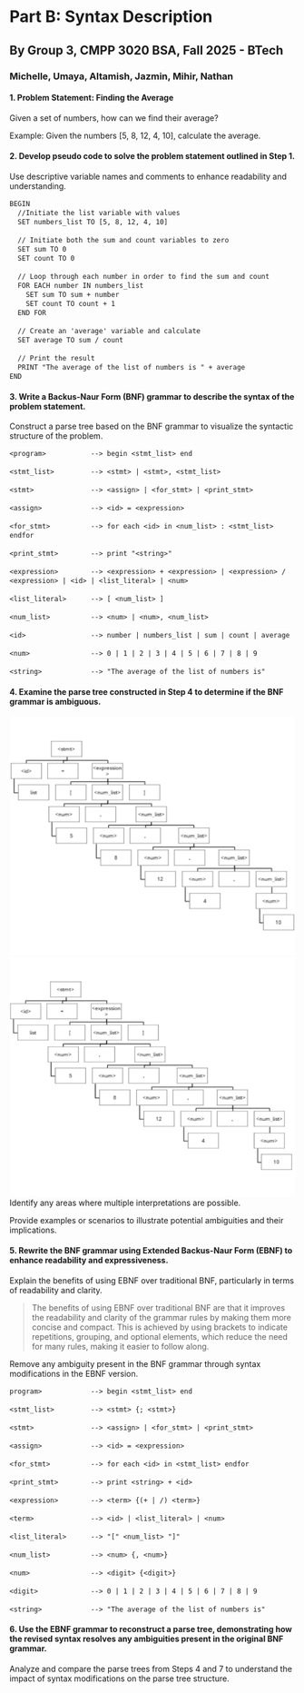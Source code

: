 

# Part B: Syntax Description
## By Group 3, CMPP 3020 BSA, Fall 2025 - BTech
### Michelle, Umaya, Altamish, Jazmin, Mihir, Nathan
#### 1. Problem Statement: Finding the Average

Given a set of numbers, how can we find their average?

Example: Given the numbers [5, 8, 12, 4, 10], calculate the average.

#### 2. Develop pseudo code to solve the problem statement outlined in Step 1.
Use descriptive variable names and comments to enhance readability and understanding.
```
BEGIN
  //Initiate the list variable with values
  SET numbers_list TO [5, 8, 12, 4, 10]

  // Initiate both the sum and count variables to zero
  SET sum TO 0
  SET count TO 0

  // Loop through each number in order to find the sum and count
  FOR EACH number IN numbers_list
    SET sum TO sum + number
    SET count TO count + 1
  END FOR

  // Create an 'average' variable and calculate
  SET average TO sum / count

  // Print the result
  PRINT "The average of the list of numbers is " + average
END

```

#### 3. Write a Backus-Naur Form (BNF) grammar to describe the syntax of the problem statement.
Construct a parse tree based on the BNF grammar to visualize the syntactic structure of the problem.

```
<program>	        --> begin <stmt_list> end

<stmt_list>		    --> <stmt> | <stmt>, <stmt_list>

<stmt>			    --> <assign> | <for_stmt> | <print_stmt>

<assign>		    --> <id> = <expression>

<for_stmt>		    --> for each <id> in <num_list> : <stmt_list> endfor

<print_stmt>		--> print "<string>"

<expression>		--> <expression> + <expression> | <expression> / <expression> | <id> | <list_literal> | <num>

<list_literal>		--> [ <num_list> ]

<num_list>		    --> <num> | <num>, <num_list>

<id>                --> number | numbers_list | sum | count | average

<num>			    --> 0 | 1 | 2 | 3 | 4 | 5 | 6 | 7 | 8 | 9

<string>		    --> "The average of the list of numbers is"

```


#### 4. Examine the parse tree constructed in Step 4 to determine if the BNF grammar is ambiguous.
![Example Parse Tree Embed PNG](example_parse_tree-PNG.png)
![Example Parse Tree Embed SVG](example_parse_tree-SVG.svg)
Identify any areas where multiple interpretations are possible.

Provide examples or scenarios to illustrate potential ambiguities and their implications.

#### 5. Rewrite the BNF grammar using Extended Backus-Naur Form (EBNF) to enhance readability and expressiveness.

Explain the benefits of using EBNF over traditional BNF, particularly in terms of readability and clarity.
> The benefits of using EBNF over traditional BNF are that it improves the readability and clarity of the grammar
rules by making them more concise and compact. This is achieved by using brackets to indicate repetitions, grouping, and 
optional elements, which reduce the need for many rules, making it easier to follow along.

Remove any ambiguity present in the BNF grammar through syntax modifications in the EBNF version.

```
program>	        --> begin <stmt_list> end

<stmt_list>		    --> <stmt> {; <stmt>}

<stmt>			    --> <assign> | <for_stmt> | <print_stmt>

<assign>		    --> <id> = <expression>

<for_stmt>		    --> for each <id> in <stmt_list> endfor

<print_stmt>		--> print <string> + <id>

<expression>		--> <term> {(+ | /) <term>}

<term>              --> <id> | <list_literal> | <num>

<list_literal>		--> "[" <num_list> "]"

<num_list>		    --> <num> {, <num>}

<num>               --> <digit> {<digit>}

<digit>			    --> 0 | 1 | 2 | 3 | 4 | 5 | 6 | 7 | 8 | 9

<string>		    --> "The average of the list of numbers is"

```

#### 6. Use the EBNF grammar to reconstruct a parse tree, demonstrating how the revised syntax resolves any ambiguities present in the original BNF grammar.
Analyze and compare the parse trees from Steps 4 and 7 to understand the impact of syntax modifications on the parse tree structure.
